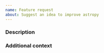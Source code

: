 ```yaml
---
name: Feature request
about: Suggest an idea to improve astropy
---
```


<!-- This comments are hidden when you submit the issue,
so you do not need to remove them! -->

<!-- Please be sure to check out our contributing guidelines,
https://github.com/jancami/edibles/CONTRIBUTING.md .
Please be sure to check out our code of conduct,
https://github.com/jancami/edibles/CODE_OF_CONDUCT.md . -->

<!-- Please have a search on our GitHub repository to see if a similar
issue has already been posted.
If a similar issue is closed, have a quick look to see if you are satisfied
by the resolution.
If not please go ahead and open an issue! -->

### Description
<!-- Provide a general description of the feature you would like. -->
<!-- If you want to, you can suggest a draft design or API. -->
<!-- This way we have a deeper discussion on the feature. -->


### Additional context
<!-- Add any other context or screenshots about the feature request here. -->
<!-- This part is optional. -->
